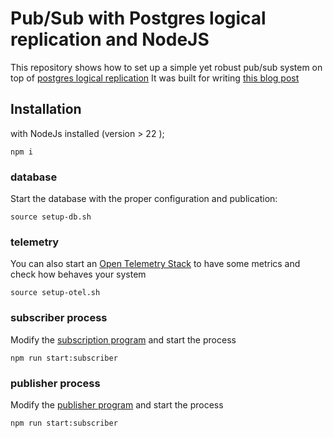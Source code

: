 # Pub/Sub with Postgres logical replication and NodeJS 

This repository shows how to set up a simple yet robust pub/sub system on top of [postgres logical replication](https://www.postgresql.org/docs/current/logical-replication.html)
It was built for writing [this blog post](https://lorenzofox.dev/posts/pub-sub-pg-logical-replication/)

## Installation

with NodeJs installed (version > 22 );

```shell
npm i
```

### database

Start the database with the proper configuration and publication:   

```shell
source setup-db.sh
```

### telemetry

You can also start an [Open Telemetry Stack](https://github.com/grafana/docker-otel-lgtm) to have some metrics and check how behaves your system

```shell
source setup-otel.sh
```

### subscriber process

Modify the [subscription program](./apps/subscriber) and start the process

```shell
npm run start:subscriber 
```

### publisher process

Modify the [publisher program](./apps/publisher) and start the process

```shell
npm run start:subscriber 
```

